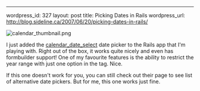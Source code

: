 --- 
wordpress_id: 327
layout: post
title: Picking Dates in Rails
wordpress_url: http://blog.sideline.ca/2007/06/20/picking-dates-in-rails/

<img src="http://blog.sideline.ca/wp-content/uploads/2007/06/calendar_thumbnail.png" alt="calendar_thumbnail.png" class="left" />

I just added the <a href="http://code.google.com/p/calendardateselect/" title="calendardateselect - Google Code">calendar_date_select</a> date picker to the Rails app that I'm playing with.  Right out of the box, it works quite nicely and even has formbuilder support!  One of my favourite features is the ability to restrict the year range with just one option in the tag.  Nice.

If this one doesn't work for you, you can still check out their page to see list of alternative date pickers.  But for me, this one works just fine.
